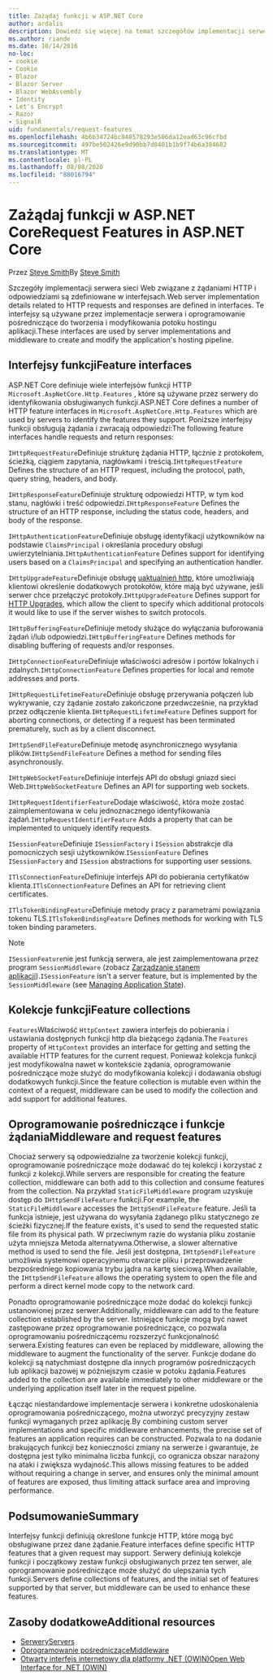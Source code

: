 ```yaml
---
title: Zażądaj funkcji w ASP.NET Core
author: ardalis
description: Dowiedz się więcej na temat szczegółów implementacji serwera sieci Web związanych z żądaniami HTTP i odpowiedziami, które są zdefiniowane w interfejsach dla ASP.NET Core.
ms.author: riande
ms.date: 10/14/2016
no-loc:
- cookie
- Cookie
- Blazor
- Blazor Server
- Blazor WebAssembly
- Identity
- Let's Encrypt
- Razor
- SignalR
uid: fundamentals/request-features
ms.openlocfilehash: 4b6b34724bc848578293e586da12ead63c96cfbd
ms.sourcegitcommit: 497be502426e9d90bb7d0401b1b9f74b6a384682
ms.translationtype: MT
ms.contentlocale: pl-PL
ms.lasthandoff: 08/08/2020
ms.locfileid: "88016794"
---
```

# <a name="request-features-in-aspnet-core"></a><span data-ttu-id="168a7-103">Zażądaj funkcji w ASP.NET Core</span><span class="sxs-lookup"><span data-stu-id="168a7-103">Request Features in ASP.NET Core</span></span>

<span data-ttu-id="168a7-104">Przez [Steve Smith](https://ardalis.com/)</span><span class="sxs-lookup"><span data-stu-id="168a7-104">By [Steve Smith](https://ardalis.com/)</span></span>

<span data-ttu-id="168a7-105">Szczegóły implementacji serwera sieci Web związane z żądaniami HTTP i odpowiedziami są zdefiniowane w interfejsach.</span><span class="sxs-lookup"><span data-stu-id="168a7-105">Web server implementation details related to HTTP requests and responses are defined in interfaces.</span></span> <span data-ttu-id="168a7-106">Te interfejsy są używane przez implementacje serwera i oprogramowanie pośredniczące do tworzenia i modyfikowania potoku hostingu aplikacji.</span><span class="sxs-lookup"><span data-stu-id="168a7-106">These interfaces are used by server implementations and middleware to create and modify the application's hosting pipeline.</span></span>

## <a name="feature-interfaces"></a><span data-ttu-id="168a7-107">Interfejsy funkcji</span><span class="sxs-lookup"><span data-stu-id="168a7-107">Feature interfaces</span></span>

<span data-ttu-id="168a7-108">ASP.NET Core definiuje wiele interfejsów funkcji HTTP `Microsoft.AspNetCore.Http.Features` , które są używane przez serwery do identyfikowania obsługiwanych funkcji.</span><span class="sxs-lookup"><span data-stu-id="168a7-108">ASP.NET Core defines a number of HTTP feature interfaces in `Microsoft.AspNetCore.Http.Features` which are used by servers to identify the features they support.</span></span> <span data-ttu-id="168a7-109">Poniższe interfejsy funkcji obsługują żądania i zwracają odpowiedzi:</span><span class="sxs-lookup"><span data-stu-id="168a7-109">The following feature interfaces handle requests and return responses:</span></span>

<span data-ttu-id="168a7-110">`IHttpRequestFeature`Definiuje strukturę żądania HTTP, łącznie z protokołem, ścieżką, ciągiem zapytania, nagłówkami i treścią.</span><span class="sxs-lookup"><span data-stu-id="168a7-110">`IHttpRequestFeature` Defines the structure of an HTTP request, including the protocol, path, query string, headers, and body.</span></span>

<span data-ttu-id="168a7-111">`IHttpResponseFeature`Definiuje strukturę odpowiedzi HTTP, w tym kod stanu, nagłówki i treść odpowiedzi.</span><span class="sxs-lookup"><span data-stu-id="168a7-111">`IHttpResponseFeature` Defines the structure of an HTTP response, including the status code, headers, and body of the response.</span></span>

<span data-ttu-id="168a7-112">`IHttpAuthenticationFeature`Definiuje obsługę identyfikacji użytkowników na podstawie `ClaimsPrincipal` i określania procedury obsługi uwierzytelniania.</span><span class="sxs-lookup"><span data-stu-id="168a7-112">`IHttpAuthenticationFeature` Defines support for identifying users based on a `ClaimsPrincipal` and specifying an authentication handler.</span></span>

<span data-ttu-id="168a7-113">`IHttpUpgradeFeature`Definiuje obsługę [uaktualnień http](https://tools.ietf.org/html/rfc2616.html#section-14.42), które umożliwiają klientowi określenie dodatkowych protokołów, które mają być używane, jeśli serwer chce przełączyć protokoły.</span><span class="sxs-lookup"><span data-stu-id="168a7-113">`IHttpUpgradeFeature` Defines support for [HTTP Upgrades](https://tools.ietf.org/html/rfc2616.html#section-14.42), which allow the client to specify which additional protocols it would like to use if the server wishes to switch protocols.</span></span>

<span data-ttu-id="168a7-114">`IHttpBufferingFeature`Definiuje metody służące do wyłączania buforowania żądań i/lub odpowiedzi.</span><span class="sxs-lookup"><span data-stu-id="168a7-114">`IHttpBufferingFeature` Defines methods for disabling buffering of requests and/or responses.</span></span>

<span data-ttu-id="168a7-115">`IHttpConnectionFeature`Definiuje właściwości adresów i portów lokalnych i zdalnych.</span><span class="sxs-lookup"><span data-stu-id="168a7-115">`IHttpConnectionFeature` Defines properties for local and remote addresses and ports.</span></span>

<span data-ttu-id="168a7-116">`IHttpRequestLifetimeFeature`Definiuje obsługę przerywania połączeń lub wykrywanie, czy żądanie zostało zakończone przedwcześnie, na przykład przez odłączenie klienta.</span><span class="sxs-lookup"><span data-stu-id="168a7-116">`IHttpRequestLifetimeFeature` Defines support for aborting connections, or detecting if a request has been terminated prematurely, such as by a client disconnect.</span></span>

<span data-ttu-id="168a7-117">`IHttpSendFileFeature`Definiuje metodę asynchronicznego wysyłania plików.</span><span class="sxs-lookup"><span data-stu-id="168a7-117">`IHttpSendFileFeature` Defines a method for sending files asynchronously.</span></span>

<span data-ttu-id="168a7-118">`IHttpWebSocketFeature`Definiuje interfejs API do obsługi gniazd sieci Web.</span><span class="sxs-lookup"><span data-stu-id="168a7-118">`IHttpWebSocketFeature` Defines an API for supporting web sockets.</span></span>

<span data-ttu-id="168a7-119">`IHttpRequestIdentifierFeature`Dodaje właściwość, która może zostać zaimplementowana w celu jednoznacznego identyfikowania żądań.</span><span class="sxs-lookup"><span data-stu-id="168a7-119">`IHttpRequestIdentifierFeature` Adds a property that can be implemented to uniquely identify requests.</span></span>

<span data-ttu-id="168a7-120">`ISessionFeature`Definiuje `ISessionFactory` i `ISession` abstrakcje dla pomocniczych sesji użytkowników.</span><span class="sxs-lookup"><span data-stu-id="168a7-120">`ISessionFeature` Defines `ISessionFactory` and `ISession` abstractions for supporting user sessions.</span></span>

<span data-ttu-id="168a7-121">`ITlsConnectionFeature`Definiuje interfejs API do pobierania certyfikatów klienta.</span><span class="sxs-lookup"><span data-stu-id="168a7-121">`ITlsConnectionFeature` Defines an API for retrieving client certificates.</span></span>

<span data-ttu-id="168a7-122">`ITlsTokenBindingFeature`Definiuje metody pracy z parametrami powiązania tokenu TLS.</span><span class="sxs-lookup"><span data-stu-id="168a7-122">`ITlsTokenBindingFeature` Defines methods for working with TLS token binding parameters.</span></span>

> [!NOTE]
> <span data-ttu-id="168a7-123">`ISessionFeature`nie jest funkcją serwera, ale jest zaimplementowana przez program `SessionMiddleware` (zobacz [Zarządzanie stanem aplikacji](app-state.md)).</span><span class="sxs-lookup"><span data-stu-id="168a7-123">`ISessionFeature` isn't a server feature, but is implemented by the `SessionMiddleware` (see [Managing Application State](app-state.md)).</span></span>

## <a name="feature-collections"></a><span data-ttu-id="168a7-124">Kolekcje funkcji</span><span class="sxs-lookup"><span data-stu-id="168a7-124">Feature collections</span></span>

<span data-ttu-id="168a7-125">`Features`Właściwość `HttpContext` zawiera interfejs do pobierania i ustawiania dostępnych funkcji http dla bieżącego żądania.</span><span class="sxs-lookup"><span data-stu-id="168a7-125">The `Features` property of `HttpContext` provides an interface for getting and setting the available HTTP features for the current request.</span></span> <span data-ttu-id="168a7-126">Ponieważ kolekcja funkcji jest modyfikowalna nawet w kontekście żądania, oprogramowanie pośredniczące może służyć do modyfikowania kolekcji i dodawania obsługi dodatkowych funkcji.</span><span class="sxs-lookup"><span data-stu-id="168a7-126">Since the feature collection is mutable even within the context of a request, middleware can be used to modify the collection and add support for additional features.</span></span>

## <a name="middleware-and-request-features"></a><span data-ttu-id="168a7-127">Oprogramowanie pośredniczące i funkcje żądania</span><span class="sxs-lookup"><span data-stu-id="168a7-127">Middleware and request features</span></span>

<span data-ttu-id="168a7-128">Chociaż serwery są odpowiedzialne za tworzenie kolekcji funkcji, oprogramowanie pośredniczące może dodawać do tej kolekcji i korzystać z funkcji z kolekcji.</span><span class="sxs-lookup"><span data-stu-id="168a7-128">While servers are responsible for creating the feature collection, middleware can both add to this collection and consume features from the collection.</span></span> <span data-ttu-id="168a7-129">Na przykład `StaticFileMiddleware` program uzyskuje dostęp do `IHttpSendFileFeature` funkcji.</span><span class="sxs-lookup"><span data-stu-id="168a7-129">For example, the `StaticFileMiddleware` accesses the `IHttpSendFileFeature` feature.</span></span> <span data-ttu-id="168a7-130">Jeśli ta funkcja istnieje, jest używana do wysyłania żądanego pliku statycznego ze ścieżki fizycznej.</span><span class="sxs-lookup"><span data-stu-id="168a7-130">If the feature exists, it's used to send the requested static file from its physical path.</span></span> <span data-ttu-id="168a7-131">W przeciwnym razie do wysłania pliku zostanie użyta mniejsza Metoda alternatywna.</span><span class="sxs-lookup"><span data-stu-id="168a7-131">Otherwise, a slower alternative method is used to send the file.</span></span> <span data-ttu-id="168a7-132">Jeśli jest dostępna, `IHttpSendFileFeature` umożliwia systemowi operacyjnemu otwarcie pliku i przeprowadzenie bezpośredniego kopiowania trybu jądra na kartę sieciową.</span><span class="sxs-lookup"><span data-stu-id="168a7-132">When available, the `IHttpSendFileFeature` allows the operating system to open the file and perform a direct kernel mode copy to the network card.</span></span>

<span data-ttu-id="168a7-133">Ponadto oprogramowanie pośredniczące może dodać do kolekcji funkcji ustanowionej przez serwer.</span><span class="sxs-lookup"><span data-stu-id="168a7-133">Additionally, middleware can add to the feature collection established by the server.</span></span> <span data-ttu-id="168a7-134">Istniejące funkcje mogą być nawet zastępowane przez oprogramowanie pośredniczące, co pozwala oprogramowaniu pośredniczącemu rozszerzyć funkcjonalność serwera.</span><span class="sxs-lookup"><span data-stu-id="168a7-134">Existing features can even be replaced by middleware, allowing the middleware to augment the functionality of the server.</span></span> <span data-ttu-id="168a7-135">Funkcje dodane do kolekcji są natychmiast dostępne dla innych programów pośredniczących lub aplikacji bazowej w późniejszym czasie w potoku żądania.</span><span class="sxs-lookup"><span data-stu-id="168a7-135">Features added to the collection are available immediately to other middleware or the underlying application itself later in the request pipeline.</span></span>

<span data-ttu-id="168a7-136">Łącząc niestandardowe implementacje serwera i konkretne udoskonalenia oprogramowania pośredniczącego, można utworzyć precyzyjny zestaw funkcji wymaganych przez aplikację.</span><span class="sxs-lookup"><span data-stu-id="168a7-136">By combining custom server implementations and specific middleware enhancements, the precise set of features an application requires can be constructed.</span></span> <span data-ttu-id="168a7-137">Pozwala to na dodanie brakujących funkcji bez konieczności zmiany na serwerze i gwarantuje, że dostępna jest tylko minimalna liczba funkcji, co ogranicza obszar narażony na ataki i zwiększa wydajność.</span><span class="sxs-lookup"><span data-stu-id="168a7-137">This allows missing features to be added without requiring a change in server, and ensures only the minimal amount of features are exposed, thus limiting attack surface area and improving performance.</span></span>

## <a name="summary"></a><span data-ttu-id="168a7-138">Podsumowanie</span><span class="sxs-lookup"><span data-stu-id="168a7-138">Summary</span></span>

<span data-ttu-id="168a7-139">Interfejsy funkcji definiują określone funkcje HTTP, które mogą być obsługiwane przez dane żądanie.</span><span class="sxs-lookup"><span data-stu-id="168a7-139">Feature interfaces define specific HTTP features that a given request may support.</span></span> <span data-ttu-id="168a7-140">Serwery definiują kolekcje funkcji i początkowy zestaw funkcji obsługiwanych przez ten serwer, ale oprogramowanie pośredniczące może służyć do ulepszania tych funkcji.</span><span class="sxs-lookup"><span data-stu-id="168a7-140">Servers define collections of features, and the initial set of features supported by that server, but middleware can be used to enhance these features.</span></span>

## <a name="additional-resources"></a><span data-ttu-id="168a7-141">Zasoby dodatkowe</span><span class="sxs-lookup"><span data-stu-id="168a7-141">Additional resources</span></span>

* [<span data-ttu-id="168a7-142">Serwery</span><span class="sxs-lookup"><span data-stu-id="168a7-142">Servers</span></span>](xref:fundamentals/servers/index)
* [<span data-ttu-id="168a7-143">Oprogramowanie pośredniczące</span><span class="sxs-lookup"><span data-stu-id="168a7-143">Middleware</span></span>](xref:fundamentals/middleware/index)
* [<span data-ttu-id="168a7-144">Otwarty interfejs internetowy dla platformy .NET (OWIN)</span><span class="sxs-lookup"><span data-stu-id="168a7-144">Open Web Interface for .NET (OWIN)</span></span>](xref:fundamentals/owin)
